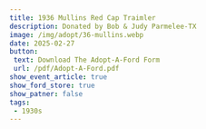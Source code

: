 ```yaml
---
title: 1936 Mullins Red Cap Traimler
description: Donated by Bob & Judy Parmelee-TX
image: /img/adopt/36-mullins.webp
date: 2025-02-27
button: 
 text: Download The Adopt-A-Ford Form
 url: /pdf/Adopt-A-Ford.pdf
show_event_article: true
show_ford_store: true
show_patner: false
tags: 
 - 1930s
---
```



